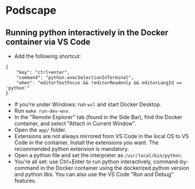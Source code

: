 # Podscape
## 

## Running python interactively in the Docker container via VS Code

- Add the following shortcut:
```
{
    "key": "ctrl+enter",
    "command": "python.execSelectionInTerminal",
    "when": "editorTextFocus && !editorReadonly && editorLangId == 'python'"
}
```
- If you're under Windows: run `wsl` and start Docker Desktop.
- Run `make run-dev-env`.
- In the "Remote Explorer" tab (found in the Side Bar), find the Docker container, and select "Attach in Current Window".
- Open the `app/` folder.
- Extensions are not always mirrored from VS Code in the local OS to VS Code in the container. Install the extensions you want. The recommended python extension is mandatory.
- Open a python file and set the interpreter as `/usr/local/bin/python`.
- You're all set: use Ctrl+Enter to run python interactively, command-by-command in the Docker container using the dockerized python version and python libs. You can also use the VS Code "Run and Debug" features.

